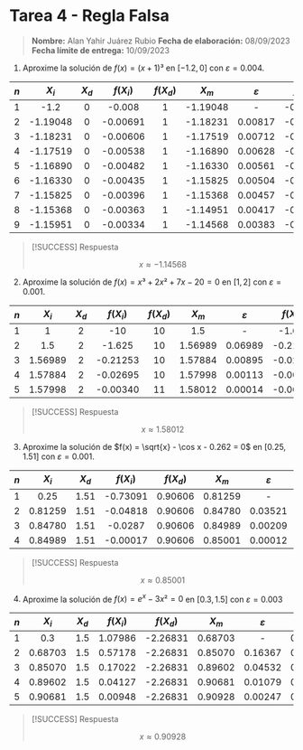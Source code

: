 # Tarea 4 - Regla Falsa

> **Nombre:** Alan Yahir Juárez Rubio
> **Fecha de elaboración:** 08/09/2023
> **Fecha límite de entrega:** 10/09/2023

1. Aproxime la solución de $f(x) = (x+1)³$ en $[-1.2, 0]$ con $\varepsilon = 0.004$.

| $n$ |  $X_i$   | $X_d$ | $f(X_i)$ | $f(X_d)$ |  $X_m$   | $\varepsilon$ | $f(X_m)$ |
| :-: | :------: | :---: | :------: | :------: | :------: | :-----------: | :------: |
|  1  |   -1.2   |   0   |  -0.008  |    1     | -1.19048 |       -       | -0.00691 |
|  2  | -1.19048 |   0   | -0.00691 |    1     | -1.18231 |    0.00817    | -0.00606 |
|  3  | -1.18231 |   0   | -0.00606 |    1     | -1.17519 |    0.00712    | -0.00538 |
|  4  | -1.17519 |   0   | -0.00538 |    1     | -1.16890 |    0.00628    | -0.00482 |
|  5  | -1.16890 |   0   | -0.00482 |    1     | -1.16330 |    0.00561    | -0.00435 |
|  6  | -1.16330 |   0   | -0.00435 |    1     | -1.15825 |    0.00504    | -0.00396 |
|  7  | -1.15825 |   0   | -0.00396 |    1     | -1.15368 |    0.00457    | -0.00363 |
|  8  | -1.15368 |   0   | -0.00363 |    1     | -1.14951 |    0.00417    | -0.00334 |
|  9  | -1.15951 |   0   | -0.00334 |    1     | -1.14568 |    0.00383    | -0.00309 |

> [!SUCCESS] Respuesta
>
> $$x \approx -1.14568$$

2. Aproxime la solución de $f(x) = x³ + 2x² + 7x - 20 = 0$ en $[1, 2]$ con $\varepsilon = 0.001$.

| $n$ |  $X_i$  | $X_d$ | $f(X_i)$ | $f(X_d)$ |  $X_m$  | $\varepsilon$ | $f(X_m)$ |
| :-: | :-----: | :---: | :------: | :------: | :-----: | :-----------: | :------: |
|  1  |    1    |   2   |   -10    |    10    |   1.5   |       -       |  -1.625  |
|  2  |   1.5   |   2   |  -1.625  |    10    | 1.56989 |    0.06989    | -0.21253 |
|  3  | 1.56989 |   2   | -0.21253 |    10    | 1.57884 |    0.00895    | -0.02695 |
|  4  | 1.57884 |   2   | -0.02695 |    10    | 1.57998 |    0.00113    | -0.00340 |
|  5  | 1.57998 |   2   | -0.00340 |    11    | 1.58012 |    0.00014    | -0.00043 |

> [!SUCCESS] Respuesta
>
> $$x \approx 1.58012$$

3. Aproxime la solución de $f(x) = \sqrt{x} - \cos x - 0.262 = 0$ en $[0.25, 1.51]$ con $\varepsilon = 0.001$.

| $n$ |  $X_i$  | $X_d$ | $f(X_i)$ | $f(X_d)$ |  $X_m$  | $\varepsilon$ | $f(X_m)$ |
| :-: | :-----: | :---: | :------: | :------: | :-----: | :-----------: | :------: |
|  1  |  0.25   | 1.51  | -0.73091 | 0.90606  | 0.81259 |       -       | -0.04818 |
|  2  | 0.81259 | 1.51  | -0.04818 | 0.90606  | 0.84780 |    0.03521    | -0.00287 |
|  3  | 0.84780 | 1.51  | -0.0287  | 0.90606  | 0.84989 |    0.00209    | -0.00017 |
|  4  | 0.84989 | 1.51  | -0.00017 | 0.90606  | 0.85001 |    0.00012    | -0.00001 |

> [!SUCCESS] Respuesta
>
> $$x \approx 0.85001$$

4. Aproxime la solución de $f(x) = e^x - 3x² = 0$ en $[0.3, 1.5]$ con $\varepsilon = 0.003$

| $n$ |  $X_i$  | $X_d$ | $f(X_i)$ | $f(X_d)$ |  $X_m$  | $\varepsilon$ | $f(X_m)$ |
| :-: | :-----: | :---: | :------: | :------: | :-----: | :-----------: | :------: |
|  1  |   0.3   |  1.5  | 1.07986  | -2.26831 | 0.68703 |       -       | 0.57178  |
|  2  | 0.68703 |  1.5  | 0.57178  | -2.26831 | 0.85070 |    0.16367    | 0.17022  |
|  3  | 0.85070 |  1.5  | 0.17022  | -2.26831 | 0.89602 |    0.04532    | 0.04127  |
|  4  | 0.89602 |  1.5  | 0.04127  | -2.26831 | 0.90681 |    0.01079    | 0.00948  |
|  5  | 0.90681 |  1.5  | 0.00948  | -2.26831 | 0.90928 |    0.00247    | 0.00215  |

> [!SUCCESS] Respuesta
>
> $$x \approx 0.90928$$
